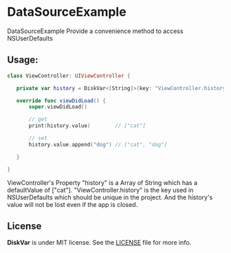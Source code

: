 # DataSourceExample
DataSourceExample
 Provide a convenience method to access NSUserDefaults
 
Usage:
------

 ```swift
 class ViewController: UIViewController {
 
    private var history = DiskVar<[String]>(key: "ViewController.history", defaultValue: ["cat"])
 
    override func viewDidLoad() {
        super.viewDidLoad()
 
        // get
        print(history.value)        // ["cat"]
 
        // set
        history.value.append("dog") // ["cat", "dog"]
 
    }
 
 }

 ```
  
  ViewController's Property "history" is a Array of String which has a defaultValue of ["cat"].
 "ViewController.history" is the key used in NSUserDefaults which should be unique in the project.
 And the history's value will not be lost even if the app is closed.
 
 
License
-------

**DiskVar** is under MIT license. See the [LICENSE](LICENSE) file for more info.
 
 
